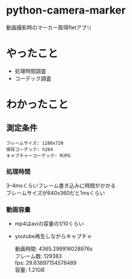 # python-camera-marker
動画撮影時のマーカー取得fletアプリ

# やったこと
- 処理時間調査
- コーデック調査

# わかったこと
## 測定条件
    フレームサイズ: 1280x720
    保存コーデック: h264
    キャプチャーコーデック: MJPG
### 処理時間
3–4msくらいフレーム書き込みに時間がかかる  
フレームサイズが640x360だと1msくらい

### 動画容量
- mp4はaviの容量の1/10くらい
- youtube再生しながらキャプチャ

    動画時間: 4365.299916028976s  
    フレーム数: 129383  
    fps: 29.63897154578489  
    容量: 1.21GB


